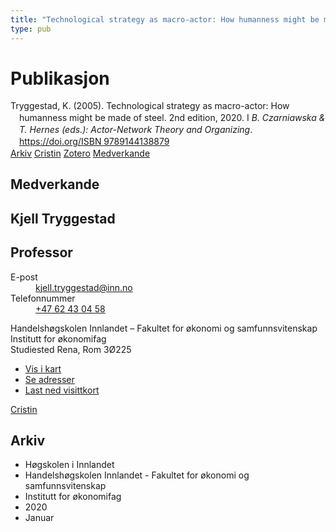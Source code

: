 ```yaml
---
title: "Technological strategy as macro-actor: How humanness might be made of steel. 2nd edition, 2020"
type: pub
---
```

<h1>Publikasjon</h1>
<article id="csl-bib-container-QY368APT" class="csl-bib-container">
  <div class="csl-bib-body" style="line-height: 1.35; padding-left: 1em; text-indent:-1em;">
  <div class="csl-entry">Tryggestad, K. (2005). Technological strategy as macro-actor: How humanness might be made of steel. 2nd edition, 2020. I <i>B. Czarniawska &amp; T. Hernes (eds.): Actor-Network Theory and Organizing</i>. <a href="https://doi.org/ISBN 9789144138879">https://doi.org/ISBN 9789144138879</a></div>
</div>
  <div class="csl-bib-buttons">
    <a href="#taxonomy-article-QY368APT" class="csl-bib-button">Arkiv</a>
    <a href="https://app.cristin.no/results/show.jsf?id=1788587" alt="Cristin URL" class="csl-bib-button">Cristin</a>
    <a href="http://zotero.org/groups/5022929/items/QY368APT" alt="Zotero URL" class="csl-bib-button">Zotero</a>
    <a href="#contributors-article-QY368APT" class="csl-bib-button">Medverkande</a>
  </div>
  <div id="csl-bib-meta-container-QY368APT"></div>
</article>
<div id="csl-bib-meta-QY368APT" class="csl-bib-meta">
  <article id="contributors-article-QY368APT" class="contributors-article">
    <h1>Medverkande</h1>
    <div class="personas">
<div class="vrtx-hinn-person-card">
<div class="photo">
<i class="lar la-user-circle missing-person"></i>
</div>
<div class="info">
<hgroup><h1>Kjell Tryggestad</h1>
<h2>Professor</h2>
</hgroup><dl>
<dt>E-post</dt>
<dd>
<a href="mailto:kjell.tryggestad@inn.no">kjell.tryggestad@inn.no</a>
</dd>
<dt>Telefonnummer</dt>
<dd><a href="tel:+4762430458">
+47 62 43 04 58
</a></dd>
</dl>
<p>
Handelshøgskolen Innlandet – Fakultet for økonomi og samfunnsvitenskap<br>
Institutt for økonomifag<br>
Studiested Rena,
Rom 3Ø225
</p>
<ul class="vrtx-hinn-links">
<li><a href="https://www.google.com/maps?q=61.13620,11.37454">Vis i kart</a></li>
<li><a href="https://www.inn.no/finn-en-ansatt/kjell-tryggestad.html#vrtx-hinn-addresses">Se adresser</a></li>
<li><a href="https://www.inn.no/finn-en-ansatt/kjell-tryggestad.html?vrtx=vcf">Last ned visittkort</a></li>
</ul>
</div>
</div>
<a href="https://app.cristin.no/persons/show.jsf?id=648685" alt="Cristin URL" class="personas-cristin">Cristin</a>
</div>
  </article>
  <article id="taxonomy-article-QY368APT" class="taxonomy-article">
    <h1>Arkiv</h1>
    <ul>
      <li>Høgskolen i Innlandet</li>
      <li>Handelshøgskolen Innlandet - Fakultet for økonomi og samfunnsvitenskap</li>
      <li>Institutt for økonomifag</li>
      <li>2020</li>
      <li>Januar</li>
    </ul>
  </article>
</div>
